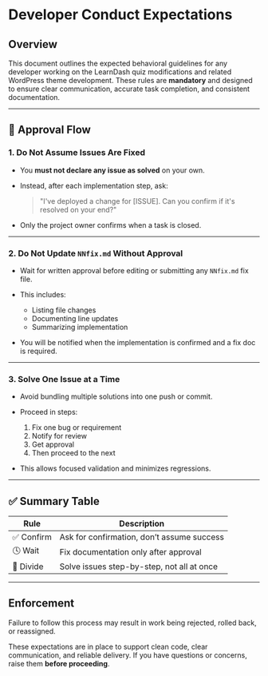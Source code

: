 # Developer Conduct Expectations

## Overview

This document outlines the expected behavioral guidelines for any developer working on the LearnDash quiz modifications and related WordPress theme development. These rules are **mandatory** and designed to ensure clear communication, accurate task completion, and consistent documentation.

---

## 🔁 Approval Flow

### 1. Do Not Assume Issues Are Fixed

* You **must not declare any issue as solved** on your own.
* Instead, after each implementation step, ask:

  > "I've deployed a change for \[ISSUE]. Can you confirm if it's resolved on your end?"
* Only the project owner confirms when a task is closed.

---

### 2. Do Not Update `NNfix.md` Without Approval

* Wait for written approval before editing or submitting any `NNfix.md` fix file.
* This includes:

  * Listing file changes
  * Documenting line updates
  * Summarizing implementation
* You will be notified when the implementation is confirmed and a fix doc is required.

---

### 3. Solve One Issue at a Time

* Avoid bundling multiple solutions into one push or commit.
* Proceed in steps:

  1. Fix one bug or requirement
  2. Notify for review
  3. Get approval
  4. Then proceed to the next
* This allows focused validation and minimizes regressions.

---

## ✅ Summary Table

| Rule      | Description                                |
| --------- | ------------------------------------------ |
| ✅ Confirm | Ask for confirmation, don’t assume success |
| 🕓 Wait   | Fix documentation only after approval      |
| 🧩 Divide | Solve issues step-by-step, not all at once |

---

## Enforcement

Failure to follow this process may result in work being rejected, rolled back, or reassigned.

These expectations are in place to support clean code, clear communication, and reliable delivery. If you have questions or concerns, raise them **before proceeding**.

